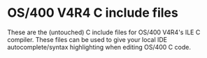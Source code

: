 # OS/400 V4R4 C include files

These are the (untouched) C include files for OS/400 V4R4's ILE C compiler. These files can be used to give your local IDE autocomplete/syntax highlighting when editing OS/400 C code.


